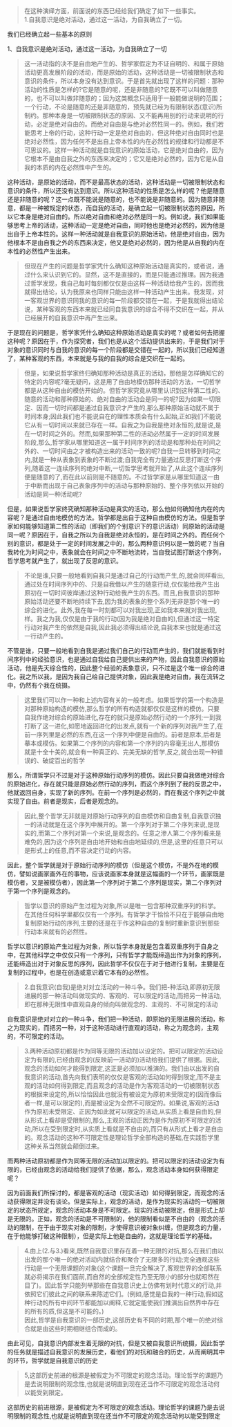 <blockquote data-pid="iI9Oa0D9">在这种演绎方面，前面说的东西已经给我们确定了如下一些事实。<br>1.自我意识是绝对活动，通过这一活动，为自我确立了一切。</blockquote><p data-pid="T3zr9M5T">我们已经确立起一些基本的原则</p><p data-pid="_Ksx2siF">1、自我意识是绝对活动，通过这一活动，为自我确立了一切</p><blockquote data-pid="h5wEUoMc">这一活动指的决不是自由地产生的、哲学家假定为不证自明的、和属于原始活动更高发展阶段的活动，而是原始的活动，这种活动是一切被限制状态和意识的条件，所以本身没有达到意识。于是首先就出现了这样的问题：那种活动的性质是怎样的?它是随意的呢，还是非随意的?它既不可以叫做随意的，也不可以叫做非随意的；因为这类概念只适用于一般能做说明的范围；一个行动，不论是随意的还是非随意的，预先就已经为有限制状态(意识)所制约。那种本身是一切被限制状态的原因、又不能再用别的行动来说明的行动，必定是绝对自由的。而绝对自由是与绝对必然性同一的。例如，我们若能思考上帝的行动，这种行动一定是绝对自由的，但这种绝对自由同时也是绝对必然性，因为任何不是出自上帝本性的内在必然性的规律和行动都是不可思议的。这样一种活动就是自我意识的原始活动，它是绝对自由的，因为它根本不是由自我之外的东西来决定的；它又是绝对必然的，因为它是从自我的本质的内在必然性中产生的。</blockquote><p data-pid="Rq2TDLfW">这种活动，是原始的活动，而不是最高状态的活动，这种活动是一切被限制状态和意识的条件，所以还没有达到意识。所以这种活动的性质是怎么样的呢？他是随意还是非随意的呢？这一点既不能说是随意的，也不能说是非随意的。因为随意非随意，都是一种被规定的状态，而自我的活动，是确立起一切被限制状态的原因，所以它本身是绝对自由的。所以绝对自由和绝对必然是同一的。例如说，我们如果能够思考上帝的活动，这种活动一定是绝对自由，同时他也是绝对必然的，因为他是出自于上帝本性的。这样一种活动就是自我意识的原始活动，他是绝对自由，因为他根本不是由自我之外的东西来决定，他又是绝对必然的，因为他是从自我的内在本性的必然性产生出来。</p><blockquote data-pid="j-X1Kf9c">但现在产生的问题是哲学家凭什么确知这种原始活动是真实的，或者说，通过什么来认识到它的。显然，这不是直接的，而是只能通过推理。因为我通过哲学发现，我自己每时每刻都仅仅是由这样一种活动给我产生的，因而我就得出结论，认为我原来也同样只能由这样一种活动产生出来。我发现，对一客观世界的意识同我的意识的每一阶段都交错在一起，于是我就得出结论说，某种客观的东西本来就已经同自我意识的综合不得不交织在一起，并从已经展开的自我意识中再产生出来。</blockquote><p data-pid="rO7y7xC7">于是现在的问题是，哲学家凭什么确知这种原始活动是真实的呢？或者如何去把握这种呢？原因在于，作为探究者，我们也是从这个活动提供出来的，于是我们对于对象的意识同时与自我的意识的每一个阶段都是交错在一起的，所以我们已经知道了，某种客观的东西，本来就是与我的自我的综合是交织在一起的。</p><blockquote data-pid="WATIuxdH">但是，如果说哲学家终归确知那种活动是真正的活动，那他是怎样确知它的特定的内容呢?毫无疑问，这是用了自由地模仿那种活动的方法，一切哲学都是从这种自由的模仿开始的。但哲学家究竟从哪里认识到这种第二性的、随意的活动和那种原始的、绝对自由的活动会是同一的呢?因为如果一切限定、因而一切时间都是通过自我意识才产生的,那么那种原始活动就不属于时间本身;因此我们也不能说自在的理性本质会有什么起始,正如我们不能说它从有一切时间以来就已存在一样。自我之为自我是绝对永恒的,就是说,是在一切时间之外的。然而,如果那种第二性的活动必然属于一定的时间发展阶段,那么,哲学家从哪里知道这一属于时间序列的活动是和那种处在时间之外的、一切时间由之才被构造出来的活动一致的呢?自我一旦转移到时间之内,就是一种从表象到表象的不断过渡;自我完全有力量通过反思打断这个序列,随着这一连续序列的绝对中断,一切哲学思考就开始了,从此这个连续序列便是随意的了,而在此以前则是不随意的。不过哲学家是从哪里知道这一由于中断而出现于自己表象序列中的活动与那种原始的、整个序列依以开始的活动是同一种活动呢?</blockquote><p data-pid="Q4mphMnm">但是，如果说哲学家终究确知那种活动是真实的活动，那么他如何确知他内在的内容呢？是通过自由地模仿的方法。哲学都是出自于这种自由模仿的方法。但是哲学家如何能够知道第二性的活动（即我们的个别意识下的意识活动）同原始的活动是同一呢？原因在于，自我之所以为自我是绝对永恒的，是在时间之外的。而任何个别的意识，都是处于一定的时间发展之中的，那么两种意识何以是一致的呢？当自我转化为时间之中，表象就会在时间之中不断地流转，当自我试图打断这个序列，哲学思考就产生了，就出现了反思的意识。</p><blockquote data-pid="ox9dC1Bl">不论是谁,只要一般地看到自我只是通过自己的行动而产生,的,就会同样看出,通过处在时间序列中的、只是自我借以产生的随意行动,仅仅能给我产生出原初在一切时间彼岸通过这种行动给我产生的东西。而且,自我意识的那种原始活动还要不断地持续下去,因为我的表象的整个系列无非是那个唯一的综合的进化。此外,我在每一时刻都可以对我出现,正如我本来就对我出现,样。我之为我,仅仅是由于我的行动(因为我是绝对自由的),但通过这一特定行动对我产生的依然是自我,因此我必须得出结论说,自我本来也就是通过这一行动产生的。</blockquote><p data-pid="y9iRsiy8">不管是谁，只要一般地看到自我是通过我们自己的行动而产生的，我们就能看到时间序列中的经验意识，也是通过自我给自己提供出来的产物，因此自我意识的原始活动，他是先天综合性的，因此整个经验的表象意识，只不过是这个唯一综合的进化。我之所以我，是因为我自己给自己提供对象，因此我是绝对自由，我在流转之中，仍然有个我在统摄。</p><blockquote data-pid="HRxcTBAt">这里我们可以作一种和上述内容有关的一般考虑。如果哲学的第一个构造是对那种原始构造的模仿,那么哲学的所有构造就都仅仅是这样的模仿。只要自我作绝对综合的原始进化,存在的就只是原始必然行动的一个序列;一到我打断了这一进化,如愿地返回进化的出发点,就有一个新的序列对我产生了,在前一序列里是必然的东西,在这一个序列中便是自由的。前者是原本,后者是摹本或模仿。如果第二个序列的内容和第一个序列的内容毫无出人,那模仿就是十全十美的,就会有一种真正的、完美无缺的哲学,反之,就会出现一种错误的、破绽百出的哲学</blockquote><p data-pid="435h9jHi">那么，所谓哲学只不过是对于这种原始行动序列的模仿。因此只要自我做绝对综合的原始进化，存在就只能是原始必然行动的序列，而这个序列到了我的反思之中，他就返回自身，实现了新的序列。在前一个序列是必然的，而在我这个序列之中就实现了自由。前者是现实，后者是观念的。</p><blockquote data-pid="gASwRnKX">因此,整个哲学无非就是对原始行动序列的自由模仿和自由复制,自我意识独一的活动就是在这个序列中展开的。第一个序列对于第二个序列来说,是现实的,而第二个序列对第一个来说,是观念的。任意之渗人第二个序列看来是难免的,因为这个序列是自由地开始和自由地延续的,但是,这里的任意只可以是形式上的任意,而不容决定行动的内容。</blockquote><p data-pid="4oPBebUO">因此，整个哲学就是对于原始行动序列的模仿（但是这个模仿，不是外在地的模仿，譬如说画家画外在的事物，应该说画家本身就是这幅画的一个环节，画家既是模仿者，又是被模仿者），因此第一个序列对于第二个序列是现实，第二个序列对于第一个序列是观念的。</p><blockquote data-pid="FcnOgu7M">哲学以意识的原始产生过程为对象,所以是唯一包含那种双重序列的科学。在其他任何科学里都仅仅有一个序列。有哲学才干恰恰不只在于能够自由地复制原始行动的序列,主要的还是在于作这种自由的复制时重新意识到那些行动本来就有的必然性。</blockquote><p data-pid="lhIoO2sw">哲学以意识的原始产生过程为对象，所以哲学本身就是包含着双重序列于自身之中，在其他科学之中仅仅只有一个序列，只有哲学才能既缔造出作为对象的序列，还能缔造出对于对象反思的序列，因此哲学不仅仅在于对于他进行复制，主要是在复制的过程中，也是在创造或意识着它本有的必然性。</p><blockquote data-pid="C1ylFYXI">2.自我意识(自我)是绝对对立活动的一种斗争。我们把-种活动,即原初无限进展的那一种活动叫做现实的、客观的、可以限定的活动,而把另一种活动,即在那种无限性中直观自身的倾向叫做观念的、主观的、不可限定的活动</blockquote><p data-pid="DNPU5vDN">自我意识是绝对对立的一种斗争，我们把一种活动，即原始的无限进展的活动，称之为现实的，而把另一种，对于这种活动进行直观的活动，称之为观念的，主观的，不可限定的活动。</p><blockquote data-pid="Ty_ypLw-">3.两种活动原初都是作为同等无限的活动加以设定的。把可以限定的活动设定为有限的,已经由观念的(反映前一活动的)活动给我们提供了根据。因此,观念的活动如何才能得到限定,这正是必须加以推演的。我们由以出发的自我意识的活动,首先向我们表明的仅仅是客观的活动如何得到限定,而不是主观的活动如何得到限定,而且观念的活动是作为客观活动的一切被限制状态的根据来设定的,所以恰恰因此也就没有被设定为原初未受限定的(因而像后者一样,是可以限定的),而是被设定为全然不可限定的。如果说,客观的活动作为原初未受限定、正因为如此就可以限定的活动,从实质上看是自由的,但从形式上看却是受限制的,那么,主观的活动正因为是作为原初不可限定的活动,所以在受到限定时,从实质上看就是不自由的,而只有从形式上看才是自由的。观念活动的这种不可限定性是理论哲学全部构造的基础,在实践哲学里这种关系当然就会颠倒过来。</blockquote><p data-pid="Vfx_gMg1">而两种活动原初都是作为同等无限的活动加以限定的。把可以限定的活动设定为有限的，已经由观念的活动给我们提供了依据，那么，观念活动本身如何获得限定呢？</p><p data-pid="2-Mi37SA">因为前面我们所探讨的，都是客观的活动（现实活动）如何得到限定，而观念的活动获得限定并没有谈论。但是实际上，观念的活动，是作为现实的活动的一切被限定的状态所规定，观念的活动本身是不可限定。现实的活动被限定，但是形式上却是无限的。正如，观念的活动是不可限制的，他的限制看似是不自由的（观念的活动的限制，在于由于现实对象的限制，才使得意识被对象纠缠，但是观念的力量，在于他能够打破这种限制），但是实际上他是自由的，这就是理论哲学的基础。</p><blockquote data-pid="dgWm4TUw">4.由上(2.与3.)看来,既然自我意识里存在着一种无限的对抗,那么在我们由以出发的那个唯一的绝对活动内就结合和聚合了无限多的行动;完全通观这些行动是一个无限课题的对象(这个课题一旦完全解决了,客观世界的全部联系就必将揭示在我们面前,而自然的全部规定性乃至无限小的部分也就昭然在目了)。因此哲学只能列举那些在自我意识史上仿佛有划时代意义的行动,并依照它们彼此之间的联系来陈述它们。(例如,感觉是自我的一种行动,假如这种行动的所有中间环节都能加以阐释,它就定能使我们推演出自然界中存在的所有的质,但这是不可能的。)<br>因此,哲学是自我意识的一部历史,这部历史有不同的时期,那个唯一的绝对综合就是由这些时期相继组合而成的。</blockquote><p data-pid="xjSIeGq5">由此可见，自我意识内部发生着无限的对抗，但是又被自我意识所统摄，因此哲学的任务就是描述自我意识的发展历史，看他们的对抗和融合的历史，从而阐明其中的环节，哲学就是自我意识的历史</p><blockquote data-pid="TycTxt84">5,这部历史前进的根源是被假定为不可限定的观念活动。理论哲学的课题乃是去说明限制的观念性,也就是说明直到现在还当作不可限定的观念活动何以能受到限定。</blockquote><p data-pid="huBGinUS">这部历史的前进根源，是被假定为不可限定的观念活动。理论哲学的课题乃是去说明限制的观念性,也就是说明直到现在还当作不可限定的观念活动何以能受到限定</p><p></p>